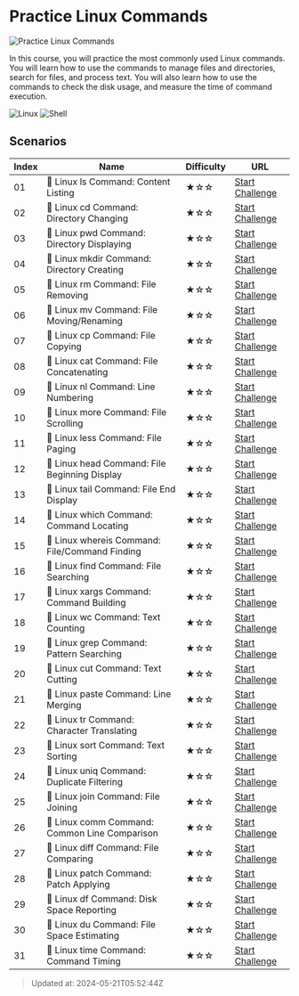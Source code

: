 # Practice Linux Commands

![Practice Linux Commands](https://cover-creator.labex.io/linux-basic-commands-practice-online.png)

In this course, you will practice the most commonly used Linux commands. You will learn how to use the commands to manage files and directories, search for files, and process text. You will also learn how to use the commands to check the disk usage, and measure the time of command execution.

![Linux](https://img.shields.io/badge/Linux-whitesmoke?style=for-the-badge&logo=linux)
![Shell](https://img.shields.io/badge/Shell-whitesmoke?style=for-the-badge&logo=shell)


## Scenarios

|   Index | Name                                           | Difficulty   | URL                                                                        |
|---------|------------------------------------------------|--------------|----------------------------------------------------------------------------|
|      01 | 🎯 Linux ls Command: Content Listing           | ★☆☆          | <a target='_blank' href='https://labex.io/labs/219205'>Start Challenge</a> |
|      02 | 🎯 Linux cd Command: Directory Changing        | ★☆☆          | <a target='_blank' href='https://labex.io/labs/209733'>Start Challenge</a> |
|      03 | 🎯 Linux pwd Command: Directory Displaying     | ★☆☆          | <a target='_blank' href='https://labex.io/labs/209734'>Start Challenge</a> |
|      04 | 🎯 Linux mkdir Command: Directory Creating     | ★☆☆          | <a target='_blank' href='https://labex.io/labs/209739'>Start Challenge</a> |
|      05 | 🎯 Linux rm Command: File Removing             | ★☆☆          | <a target='_blank' href='https://labex.io/labs/209741'>Start Challenge</a> |
|      06 | 🎯 Linux mv Command: File Moving/Renaming      | ★☆☆          | <a target='_blank' href='https://labex.io/labs/209743'>Start Challenge</a> |
|      07 | 🎯 Linux cp Command: File Copying              | ★☆☆          | <a target='_blank' href='https://labex.io/labs/209744'>Start Challenge</a> |
|      08 | 🎯 Linux cat Command: File Concatenating       | ★☆☆          | <a target='_blank' href='https://labex.io/labs/210986'>Start Challenge</a> |
|      09 | 🎯 Linux nl Command: Line Numbering            | ★☆☆          | <a target='_blank' href='https://labex.io/labs/210988'>Start Challenge</a> |
|      10 | 🎯 Linux more Command: File Scrolling          | ★☆☆          | <a target='_blank' href='https://labex.io/labs/214299'>Start Challenge</a> |
|      11 | 🎯 Linux less Command: File Paging             | ★☆☆          | <a target='_blank' href='https://labex.io/labs/214301'>Start Challenge</a> |
|      12 | 🎯 Linux head Command: File Beginning Display  | ★☆☆          | <a target='_blank' href='https://labex.io/labs/214302'>Start Challenge</a> |
|      13 | 🎯 Linux tail Command: File End Display        | ★☆☆          | <a target='_blank' href='https://labex.io/labs/214303'>Start Challenge</a> |
|      14 | 🎯 Linux which Command: Command Locating       | ★☆☆          | <a target='_blank' href='https://labex.io/labs/215210'>Start Challenge</a> |
|      15 | 🎯 Linux whereis Command: File/Command Finding | ★☆☆          | <a target='_blank' href='https://labex.io/labs/215211'>Start Challenge</a> |
|      16 | 🎯 Linux find Command: File Searching          | ★☆☆          | <a target='_blank' href='https://labex.io/labs/219191'>Start Challenge</a> |
|      17 | 🎯 Linux xargs Command: Command Building       | ★☆☆          | <a target='_blank' href='https://labex.io/labs/219201'>Start Challenge</a> |
|      18 | 🎯 Linux wc Command: Text Counting             | ★☆☆          | <a target='_blank' href='https://labex.io/labs/219200'>Start Challenge</a> |
|      19 | 🎯 Linux grep Command: Pattern Searching       | ★☆☆          | <a target='_blank' href='https://labex.io/labs/219192'>Start Challenge</a> |
|      20 | 🎯 Linux cut Command: Text Cutting             | ★☆☆          | <a target='_blank' href='https://labex.io/labs/219187'>Start Challenge</a> |
|      21 | 🎯 Linux paste Command: Line Merging           | ★☆☆          | <a target='_blank' href='https://labex.io/labs/219194'>Start Challenge</a> |
|      22 | 🎯 Linux tr Command: Character Translating     | ★☆☆          | <a target='_blank' href='https://labex.io/labs/219198'>Start Challenge</a> |
|      23 | 🎯 Linux sort Command: Text Sorting            | ★☆☆          | <a target='_blank' href='https://labex.io/labs/219196'>Start Challenge</a> |
|      24 | 🎯 Linux uniq Command: Duplicate Filtering     | ★☆☆          | <a target='_blank' href='https://labex.io/labs/219199'>Start Challenge</a> |
|      25 | 🎯 Linux join Command: File Joining            | ★☆☆          | <a target='_blank' href='https://labex.io/labs/219193'>Start Challenge</a> |
|      26 | 🎯 Linux comm Command: Common Line Comparison  | ★☆☆          | <a target='_blank' href='https://labex.io/labs/219186'>Start Challenge</a> |
|      27 | 🎯 Linux diff Command: File Comparing          | ★☆☆          | <a target='_blank' href='https://labex.io/labs/219189'>Start Challenge</a> |
|      28 | 🎯 Linux patch Command: Patch Applying         | ★☆☆          | <a target='_blank' href='https://labex.io/labs/219195'>Start Challenge</a> |
|      29 | 🎯 Linux df Command: Disk Space Reporting      | ★☆☆          | <a target='_blank' href='https://labex.io/labs/219188'>Start Challenge</a> |
|      30 | 🎯 Linux du Command: File Space Estimating     | ★☆☆          | <a target='_blank' href='https://labex.io/labs/219190'>Start Challenge</a> |
|      31 | 🎯 Linux time Command: Command Timing          | ★☆☆          | <a target='_blank' href='https://labex.io/labs/219197'>Start Challenge</a> |

> Updated at: 2024-05-21T05:52:44Z
